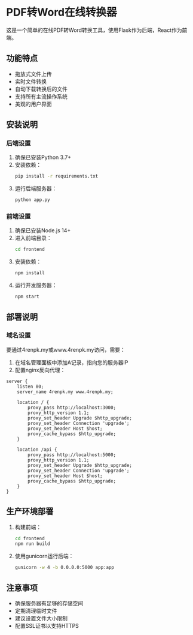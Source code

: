 # PDF转Word在线转换器

这是一个简单的在线PDF转Word转换工具，使用Flask作为后端，React作为前端。

## 功能特点

- 拖放式文件上传
- 实时文件转换
- 自动下载转换后的文件
- 支持所有主流操作系统
- 美观的用户界面

## 安装说明

### 后端设置

1. 确保已安装Python 3.7+
2. 安装依赖：
   ```bash
   pip install -r requirements.txt
   ```
3. 运行后端服务器：
   ```bash
   python app.py
   ```

### 前端设置

1. 确保已安装Node.js 14+
2. 进入前端目录：
   ```bash
   cd frontend
   ```
3. 安装依赖：
   ```bash
   npm install
   ```
4. 运行开发服务器：
   ```bash
   npm start
   ```

## 部署说明

### 域名设置

要通过4renpk.my或www.4renpk.my访问，需要：

1. 在域名管理面板中添加A记录，指向您的服务器IP
2. 配置nginx反向代理：

```nginx
server {
    listen 80;
    server_name 4renpk.my www.4renpk.my;

    location / {
        proxy_pass http://localhost:3000;
        proxy_http_version 1.1;
        proxy_set_header Upgrade $http_upgrade;
        proxy_set_header Connection 'upgrade';
        proxy_set_header Host $host;
        proxy_cache_bypass $http_upgrade;
    }

    location /api {
        proxy_pass http://localhost:5000;
        proxy_http_version 1.1;
        proxy_set_header Upgrade $http_upgrade;
        proxy_set_header Connection 'upgrade';
        proxy_set_header Host $host;
        proxy_cache_bypass $http_upgrade;
    }
}
```

## 生产环境部署

1. 构建前端：
   ```bash
   cd frontend
   npm run build
   ```

2. 使用gunicorn运行后端：
   ```bash
   gunicorn -w 4 -b 0.0.0.0:5000 app:app
   ```

## 注意事项

- 确保服务器有足够的存储空间
- 定期清理临时文件
- 建议设置文件大小限制
- 配置SSL证书以支持HTTPS 